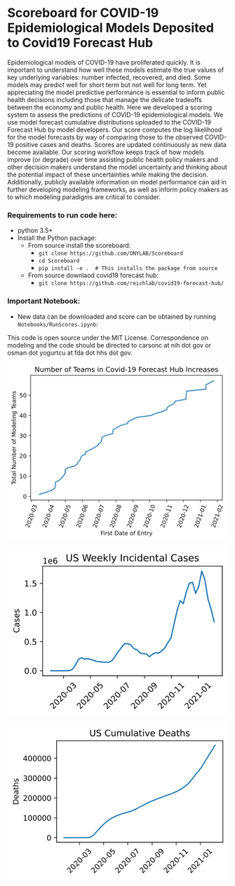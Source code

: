 # Scoreboard for COVID-19 Epidemiological Models Deposited to Covid19 Forecast Hub 

Epidemiological models of COVID-19 have proliferated quickly. It is important to understand how well these models estimate the true values of key underlying variables: number infected, recovered, and died. Some models may predict well for short term but not well for long term. Yet appreciating the model predictive performance is essential to inform public health decisions including those that manage the delicate tradeoffs between the economy and public health. Here we developed a scoring system to assess the predictions of COVID-19 epidemiological models. We use model forecast cumulative distributions uploaded to the COVID-19 Forecast Hub by model developers. Our score computes the log likelihood for the model forecasts by way of comparing those to the observed COVID-19 positive cases and deaths. Scores are updated continuously as new data become available. Our scoring workflow keeps track of how models improve (or degrade) over time assisting public health policy makers and other decision makers understand the model uncertainty and thinking about the potential impact of these uncertainties while making the decision. Additionally, publicly available information on model performance can aid in further developing modeling frameworks, as well as inform policy makers as to which modeling paradigms are critical to consider.

### Requirements to run code here:
- python 3.5+
- Install the Python package:
  - From source install the scoreboard:
    - `git clone https://github.com/ONYLAB/Scoreboard`
    - `cd Scoreboard`
    - `pip install -e .  # This installs the package from source`
  - From source downlaod covid19 forecast hub:
    - `git clone https://github.com/reichlab/covid19-forecast-hub/`

### Important Notebook:
- New data can be downloaded and score can be obtained by running `Notebooks/RunScores.ipynb`:

This code is open source under the MIT License.
Correspondence on modeling and the code should be directed to carsonc at nih dot gov or osman dot yogurtcu at fda dot hhs dot gov.

![fignummodel](https://github.com/ONYLAB/Scoreboard/blob/master/Figures/numberofmodels.svg)

![uscases](https://github.com/ONYLAB/Scoreboard/blob/master/Figures/USCases.svg)

![usdeaths](https://github.com/ONYLAB/Scoreboard/blob/master/Figures/USDeaths.svg)
